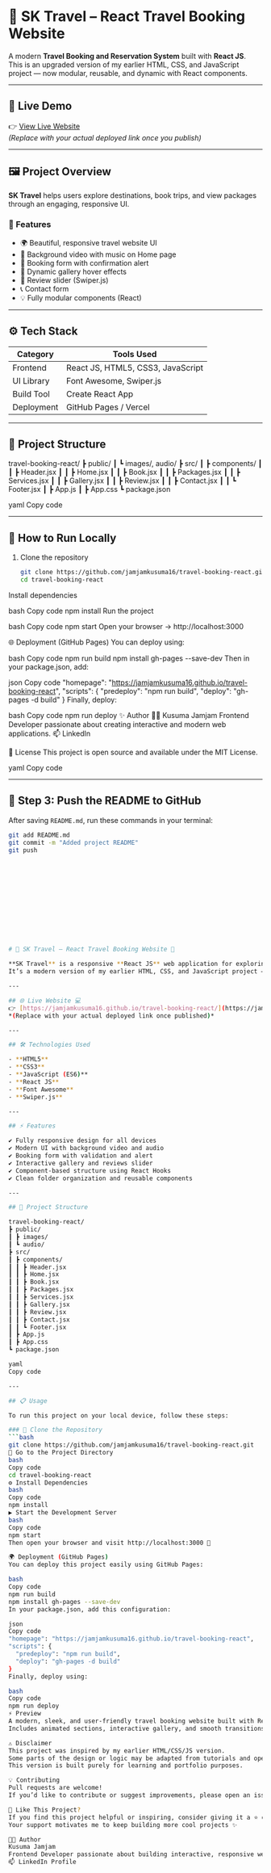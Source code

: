 # 🧳 SK Travel – React Travel Booking Website

A modern **Travel Booking and Reservation System** built with **React JS**.  
This is an upgraded version of my earlier HTML, CSS, and JavaScript project — now modular, reusable, and dynamic with React components.

---

## 🚀 Live Demo
👉 [View Live Website](https://jamjamkusuma16.github.io/travel-booking-react/)  
*(Replace with your actual deployed link once you publish)*

---

## 🖼️ Project Overview

**SK Travel** helps users explore destinations, book trips, and view packages through an engaging, responsive UI.

### 🧩 Features
- 🌍 Beautiful, responsive travel website UI  
- 🎥 Background video with music on Home page  
- 🧾 Booking form with confirmation alert  
- 📸 Dynamic gallery hover effects  
- 💬 Review slider (Swiper.js)  
- 📞 Contact form  
- 💡 Fully modular components (React)

---

## ⚙️ Tech Stack
| Category | Tools Used |
|-----------|-------------|
| Frontend | React JS, HTML5, CSS3, JavaScript |
| UI Library | Font Awesome, Swiper.js |
| Build Tool | Create React App |
| Deployment | GitHub Pages / Vercel |

---

## 📂 Project Structure

travel-booking-react/
┣ public/
┃ ┗ images/, audio/
┣ src/
┃ ┣ components/
┃ ┃ ┣ Header.jsx
┃ ┃ ┣ Home.jsx
┃ ┃ ┣ Book.jsx
┃ ┃ ┣ Packages.jsx
┃ ┃ ┣ Services.jsx
┃ ┃ ┣ Gallery.jsx
┃ ┃ ┣ Review.jsx
┃ ┃ ┣ Contact.jsx
┃ ┃ ┗ Footer.jsx
┃ ┣ App.js
┃ ┣ App.css
┗ package.json

yaml
Copy code

---

## 🧠 How to Run Locally

1. Clone the repository  
   ```bash
   git clone https://github.com/jamjamkusuma16/travel-booking-react.git
   cd travel-booking-react
Install dependencies

bash
Copy code
npm install
Run the project

bash
Copy code
npm start
Open your browser → http://localhost:3000

🌐 Deployment (GitHub Pages)
You can deploy using:

bash
Copy code
npm run build
npm install gh-pages --save-dev
Then in your package.json, add:

json
Copy code
"homepage": "https://jamjamkusuma16.github.io/travel-booking-react",
"scripts": {
  "predeploy": "npm run build",
  "deploy": "gh-pages -d build"
}
Finally, deploy:

bash
Copy code
npm run deploy
✨ Author
👩‍💻 Kusuma Jamjam
Frontend Developer passionate about creating interactive and modern web applications.
📫 LinkedIn

🪪 License
This project is open source and available under the MIT License.

yaml
Copy code

---

## 🧭 Step 3: Push the README to GitHub

After saving `README.md`, run these commands in your terminal:
```bash
git add README.md
git commit -m "Added project README"
git push













# 🧳 SK Travel – React Travel Booking Website 🎯

**SK Travel** is a responsive **React JS** web application for exploring travel destinations and booking trips online.  
It’s a modern version of my earlier HTML, CSS, and JavaScript project — rebuilt using React Hooks and functional components for better scalability and modularity.

---

## 🌐 Live Website 💻
👉 [https://jamjamkusuma16.github.io/travel-booking-react/](https://jamjamkusuma16.github.io/travel-booking-react/)  
*(Replace with your actual deployed link once published)*

---

## 🛠️ Technologies Used

- **HTML5**
- **CSS3**
- **JavaScript (ES6)**
- **React JS**
- **Font Awesome**
- **Swiper.js**

---

## ⚡️ Features

✔️ Fully responsive design for all devices  
✔️ Modern UI with background video and audio  
✔️ Booking form with validation and alert  
✔️ Interactive gallery and reviews slider  
✔️ Component-based structure using React Hooks  
✔️ Clean folder organization and reusable components  

---

## 📂 Project Structure

travel-booking-react/
┣ public/
┃ ┣ images/
┃ ┗ audio/
┣ src/
┃ ┣ components/
┃ ┃ ┣ Header.jsx
┃ ┃ ┣ Home.jsx
┃ ┃ ┣ Book.jsx
┃ ┃ ┣ Packages.jsx
┃ ┃ ┣ Services.jsx
┃ ┃ ┣ Gallery.jsx
┃ ┃ ┣ Review.jsx
┃ ┃ ┣ Contact.jsx
┃ ┃ ┗ Footer.jsx
┃ ┣ App.js
┃ ┣ App.css
┗ package.json

yaml
Copy code

---

## 📋 Usage

To run this project on your local device, follow these steps:

### 🧾 Clone the Repository
```bash
git clone https://github.com/jamjamkusuma16/travel-booking-react.git
📂 Go to the Project Directory
bash
Copy code
cd travel-booking-react
⚙️ Install Dependencies
bash
Copy code
npm install
▶️ Start the Development Server
bash
Copy code
npm start
Then open your browser and visit http://localhost:3000 🚀

🌍 Deployment (GitHub Pages)
You can deploy this project easily using GitHub Pages:

bash
Copy code
npm run build
npm install gh-pages --save-dev
In your package.json, add this configuration:

json
Copy code
"homepage": "https://jamjamkusuma16.github.io/travel-booking-react",
"scripts": {
  "predeploy": "npm run build",
  "deploy": "gh-pages -d build"
}
Finally, deploy using:

bash
Copy code
npm run deploy
⚡️ Preview
A modern, sleek, and user-friendly travel booking website built with ReactJS.
Includes animated sections, interactive gallery, and smooth transitions.

⚠️ Disclaimer
This project was inspired by my earlier HTML/CSS/JS version.
Some parts of the design or logic may be adapted from tutorials and open-source resources.
This version is built purely for learning and portfolio purposes.

💡 Contributing
Pull requests are welcome!
If you’d like to contribute or suggest improvements, please open an issue and discuss before making changes 😊

💖 Like This Project?
If you find this project helpful or inspiring, consider giving it a ⭐ on GitHub!
Your support motivates me to keep building more cool projects ✨

👩‍💻 Author
Kusuma Jamjam
Frontend Developer passionate about building interactive, responsive web experiences.
📫 LinkedIn Profile

